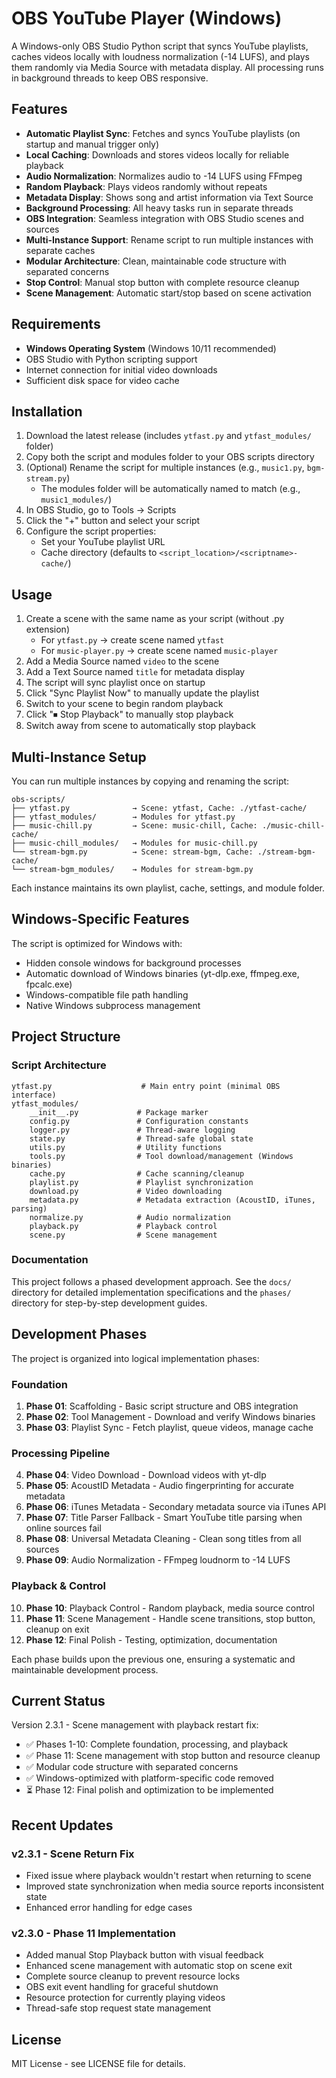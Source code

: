# OBS YouTube Player (Windows)

A Windows-only OBS Studio Python script that syncs YouTube playlists, caches videos locally with loudness normalization (-14 LUFS), and plays them randomly via Media Source with metadata display. All processing runs in background threads to keep OBS responsive.

## Features

- **Automatic Playlist Sync**: Fetches and syncs YouTube playlists (on startup and manual trigger only)
- **Local Caching**: Downloads and stores videos locally for reliable playback
- **Audio Normalization**: Normalizes audio to -14 LUFS using FFmpeg
- **Random Playback**: Plays videos randomly without repeats
- **Metadata Display**: Shows song and artist information via Text Source
- **Background Processing**: All heavy tasks run in separate threads
- **OBS Integration**: Seamless integration with OBS Studio scenes and sources
- **Multi-Instance Support**: Rename script to run multiple instances with separate caches
- **Modular Architecture**: Clean, maintainable code structure with separated concerns
- **Stop Control**: Manual stop button with complete resource cleanup
- **Scene Management**: Automatic start/stop based on scene activation

## Requirements

- **Windows Operating System** (Windows 10/11 recommended)
- OBS Studio with Python scripting support
- Internet connection for initial video downloads
- Sufficient disk space for video cache

## Installation

1. Download the latest release (includes `ytfast.py` and `ytfast_modules/` folder)
2. Copy both the script and modules folder to your OBS scripts directory
3. (Optional) Rename the script for multiple instances (e.g., `music1.py`, `bgm-stream.py`)
   - The modules folder will be automatically named to match (e.g., `music1_modules/`)
4. In OBS Studio, go to Tools → Scripts
5. Click the "+" button and select your script
6. Configure the script properties:
   - Set your YouTube playlist URL
   - Cache directory (defaults to `<script_location>/<scriptname>-cache/`)

## Usage

1. Create a scene with the same name as your script (without .py extension)
   - For `ytfast.py` → create scene named `ytfast`
   - For `music-player.py` → create scene named `music-player`
2. Add a Media Source named `video` to the scene
3. Add a Text Source named `title` for metadata display
4. The script will sync playlist once on startup
5. Click "Sync Playlist Now" to manually update the playlist
6. Switch to your scene to begin random playback
7. Click "⏹ Stop Playback" to manually stop playback
8. Switch away from scene to automatically stop playback

## Multi-Instance Setup

You can run multiple instances by copying and renaming the script:

```
obs-scripts/
├── ytfast.py              → Scene: ytfast, Cache: ./ytfast-cache/
├── ytfast_modules/        → Modules for ytfast.py
├── music-chill.py         → Scene: music-chill, Cache: ./music-chill-cache/
├── music-chill_modules/   → Modules for music-chill.py
└── stream-bgm.py          → Scene: stream-bgm, Cache: ./stream-bgm-cache/
└── stream-bgm_modules/    → Modules for stream-bgm.py
```

Each instance maintains its own playlist, cache, settings, and module folder.

## Windows-Specific Features

The script is optimized for Windows with:
- Hidden console windows for background processes
- Automatic download of Windows binaries (yt-dlp.exe, ffmpeg.exe, fpcalc.exe)
- Windows-compatible file path handling
- Native Windows subprocess management

## Project Structure

### Script Architecture

```
ytfast.py                    # Main entry point (minimal OBS interface)
ytfast_modules/
    __init__.py             # Package marker
    config.py               # Configuration constants
    logger.py               # Thread-aware logging
    state.py                # Thread-safe global state
    utils.py                # Utility functions
    tools.py                # Tool download/management (Windows binaries)
    cache.py                # Cache scanning/cleanup
    playlist.py             # Playlist synchronization
    download.py             # Video downloading
    metadata.py             # Metadata extraction (AcoustID, iTunes, parsing)
    normalize.py            # Audio normalization
    playback.py             # Playback control
    scene.py                # Scene management
```

### Documentation

This project follows a phased development approach. See the `docs/` directory for detailed implementation specifications and the `phases/` directory for step-by-step development guides.

## Development Phases

The project is organized into logical implementation phases:

### Foundation
1. **Phase 01**: Scaffolding - Basic script structure and OBS integration
2. **Phase 02**: Tool Management - Download and verify Windows binaries
3. **Phase 03**: Playlist Sync - Fetch playlist, queue videos, manage cache

### Processing Pipeline
4. **Phase 04**: Video Download - Download videos with yt-dlp
5. **Phase 05**: AcoustID Metadata - Audio fingerprinting for accurate metadata
6. **Phase 06**: iTunes Metadata - Secondary metadata source via iTunes API
7. **Phase 07**: Title Parser Fallback - Smart YouTube title parsing when online sources fail
8. **Phase 08**: Universal Metadata Cleaning - Clean song titles from all sources
9. **Phase 09**: Audio Normalization - FFmpeg loudnorm to -14 LUFS

### Playback & Control
10. **Phase 10**: Playback Control - Random playback, media source control
11. **Phase 11**: Scene Management - Handle scene transitions, stop button, cleanup on exit
12. **Phase 12**: Final Polish - Testing, optimization, documentation

Each phase builds upon the previous one, ensuring a systematic and maintainable development process.

## Current Status

Version 2.3.1 - Scene management with playback restart fix:
- ✅ Phases 1-10: Complete foundation, processing, and playback
- ✅ Phase 11: Scene management with stop button and resource cleanup
- ✅ Modular code structure with separated concerns
- ✅ Windows-optimized with platform-specific code removed
- ⏳ Phase 12: Final polish and optimization to be implemented

## Recent Updates

### v2.3.1 - Scene Return Fix
- Fixed issue where playback wouldn't restart when returning to scene
- Improved state synchronization when media source reports inconsistent state
- Enhanced error handling for edge cases

### v2.3.0 - Phase 11 Implementation
- Added manual Stop Playback button with visual feedback
- Enhanced scene management with automatic stop on scene exit
- Complete source cleanup to prevent resource locks
- OBS exit event handling for graceful shutdown
- Resource protection for currently playing videos
- Thread-safe stop request state management

## License

MIT License - see LICENSE file for details.
